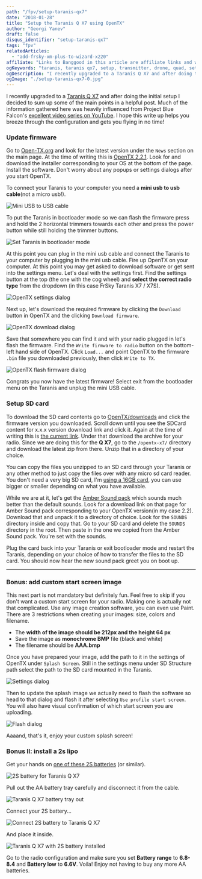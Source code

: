 ```yaml
---
path: "/fpv/setup-taranis-qx7"
date: "2018-01-28"
title: "Setup the Taranis Q X7 using OpenTX"
author: "Georgi Yanev"
draft: false
disqus_identifier: "setup-taranis-qx7"
tags: "fpv"
relatedArticles:
  - "add-frsky-xm-plus-to-wizard-x220"
affiliate: "Links to Banggood in this article are affiliate links and would support the blog if used to make a purchase."
ogKeywords: "taranis, taranis qx7, setup, transmitter, drone, quad, set up Taranis, setup Taranis x7, set up Taranis q x7, custom splash screen, custom sounds for Taranis, basic Taranis setup, how to set up taranis, update taranis firmware, how to use opentx, how to setup taranis using opentx, opentx"
ogDescription: "I recently upgraded to a Taranis Q X7 and after doing the initial setup I decided to sum up some of the main points in a helpful post. I hope this write up helps you breeze through the configuration and gets you flying in no time!"
ogImage: "./setup-taranis-qx7-0.jpg"
---
```


I recently upgraded to a [Taranis Q X7][7] and after doing the initial setup I decided to sum up some of the main points in a helpful post. Much of the information gathered here was heavily influenced from Project Blue Falcon's [excellent video series on YouTube][8]. I hope this write up helps you breeze through the configuration and gets you flying in no time!

### Update firmware

Go to [Open-TX.org][1] and look for the latest version under the `News` section on the main page. At the time of writing this is [OpenTX 2.2.1][2]. Look for and download the installer corresponding to your OS at the bottom of the page. Install the software. Don't worry about any popups or settings dialogs after you start OpenTX.

To connect your Taranis to your computer you need a **mini usb to usb cable**(not a micro usb!).

![Mini USB to USB cable](setup-taranis-qx7-1.jpg)

To put the Taranis in bootloader mode so we can flash the firmware press and hold the 2 horizontal trimmers towards each other and press the power button while still holding the trimmer buttons.

![Set Taranis in bootloader mode](setup-taranis-qx7-2.jpg)

At this point you can plug in the mini usb cable and connect the Taranis to your computer by plugging in the mini usb cable. Fire up OpenTX on your computer. At this point you may get asked to download software or get sent into the settings menu. Let's deal with the settings first. Find the settings button at the top (the one with the cog wheel) and **select the correct radio type** from the dropdown (in this case FrSky Taranis X7 / X7S).

![OpenTX settings dialog](setup-taranis-qx7-3.png)

Next up, let's download the required firmware by clicking the `Download` button in OpenTX and the clicking `Download firmware`.

![OpenTX download dialog](setup-taranis-qx7-4.png)

Save that somewhere you can find it and with your radio plugged in let's flash the firmware. Find the `Write firmware to radio` button on the bottom-left hand side of OpenTX. Click `Load...` and point OpenTX to the firmware `.bin` file you downloaded previously, then click `Write to TX`.

![OpenTX flash firmware dialog](setup-taranis-qx7-5.png)

Congrats you now have the latest firmware! Select exit from the bootloader menu on the Taranis and unplug the mini USB cable.

### Setup SD card

To download the SD card contents go to [OpenTX/downloads][3] and click the firmware version you downloaded. Scroll down until you see the SDCard content for x.x.x version download link and click it. Again at the time of writing this is [the current link][4]. Under that download the archive for your radio. Since we are doing this for the **Q X7**, go to the `/opentx-x7/` directory and download the latest zip from there. Unzip that in a directory of your choice.

You can copy the files you unzipped to an SD card through your Taranis or any other method to just copy the files over with any micro sd card reader. You don't need a very big SD card, I'm [using a 16GB card][5], you can use bigger or smaller depending on what you have available.

While we are at it, let's get the [Amber Sound pack][6] which sounds much better than the default sounds. Look for a download link on that page for Amber Sound pack corresponding to your OpenTX version(in my case 2.2). Download that and unpack it to a directory of choice. Look for the `SOUNDS` directory inside and copy that. Go to your SD card and delete the `SOUNDS` directory in the root. Then paste in the one we copied from the Amber Sound pack. You're set with the sounds.

Plug the card back into your Taranis or exit bootloader mode and restart the Taranis, depending on your choice of how to transfer the files to the SD card. You should now hear the new sound pack greet you on boot up.

---

### Bonus: add custom start screen image

This next part is not mandatory but definitely fun. Feel free to skip if you don't want a custom start screen for your radio. Making one is actually not that complicated. Use any image creation software, you can even use Paint. There are 3 restrictions when creating your images: size, colors and filename.

* The **width of the image should be 212px and the height 64 px**
* Save the image as **monochrome BMP** file (black and white)
* The filename should be **AAA.bmp**

Once you have prepared your image, add the path to it in the settings of OpenTX under `Splash Screen`.
Still in the settings menu under SD Structure path select the path to the SD card mounted in the Taranis.

![Settings dialog](setup-taranis-qx7-6.png)

Then to update the splash image we actually need to flash the software so head to that dialog and flash it after selecting `Use profile start screen`. You will also have visual confirmation of which start screen you are uploading.

![Flash dialog](setup-taranis-qx7-7.png)

Aaaand, that's it, enjoy your custom splash screen!

### Bonus II: install a 2s lipo

Get your hands on [one of these 2S batteries][9] (or similar).

![2S battery for Taranis Q X7](setup-taranis-qx7-8.jpg)

Pull out the AA battery tray carefully and disconnect it from the cable.

![Taranis Q X7 battery tray out](setup-taranis-qx7-9.jpg)

Connect your 2S battery...

![Connect 2S battery to Taranis Q X7](setup-taranis-qx7-10.jpg)

And place it inside.

![Taranis Q X7 with 2S battery installed](setup-taranis-qx7-11.jpg)

Go to the radio configuration and make sure you set **Battery range** to **6.8-8.4** and **Battery low** to **6.6V**.
Voila! Enjoy not having to buy any more AA batteries.

[0]: Linkslist
[1]: http://www.open-tx.org
[2]: http://www.open-tx.org/2017/12/16/opentx-2.2.1
[3]: http://www.open-tx.org/downloads
[4]: https://downloads.open-tx.org/2.2/sdcard/
[5]: https://goo.gl/6kGzu9
[6]: http://open-txu.org/v2-2-resources-2/
[7]: https://goo.gl/EAwr36
[8]: https://www.youtube.com/watch?v=SJM8G0VCFqM&list=PLiYYhnH4BhI-ot9OQ9djvRaacFHboFqC2
[9]: https://goo.gl/5Yw1Ag
